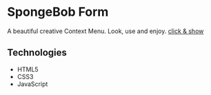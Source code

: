 # SpongeBob Form

A beautiful creative Context Menu. Look, use and enjoy.
[click & show](https://hamid-js.github.io/context/)

## Technologies

- HTML5
- CSS3
- JavaScript 
